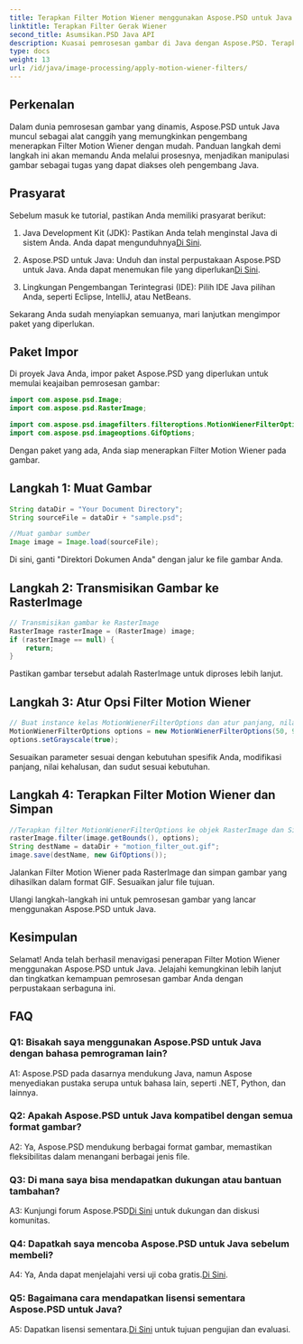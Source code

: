 ```yaml
---
title: Terapkan Filter Motion Wiener menggunakan Aspose.PSD untuk Java
linktitle: Terapkan Filter Gerak Wiener
second_title: Asumsikan.PSD Java API
description: Kuasai pemrosesan gambar di Java dengan Aspose.PSD. Terapkan Filter Motion Wiener dengan mudah menggunakan panduan langkah demi langkah kami.
type: docs
weight: 13
url: /id/java/image-processing/apply-motion-wiener-filters/
---
```

## Perkenalan

Dalam dunia pemrosesan gambar yang dinamis, Aspose.PSD untuk Java muncul sebagai alat canggih yang memungkinkan pengembang menerapkan Filter Motion Wiener dengan mudah. Panduan langkah demi langkah ini akan memandu Anda melalui prosesnya, menjadikan manipulasi gambar sebagai tugas yang dapat diakses oleh pengembang Java.

## Prasyarat

Sebelum masuk ke tutorial, pastikan Anda memiliki prasyarat berikut:

1.  Java Development Kit (JDK): Pastikan Anda telah menginstal Java di sistem Anda. Anda dapat mengunduhnya[Di Sini](https://www.oracle.com/java/technologies/javase-downloads.html).

2.  Aspose.PSD untuk Java: Unduh dan instal perpustakaan Aspose.PSD untuk Java. Anda dapat menemukan file yang diperlukan[Di Sini](https://releases.aspose.com/psd/java/).

3. Lingkungan Pengembangan Terintegrasi (IDE): Pilih IDE Java pilihan Anda, seperti Eclipse, IntelliJ, atau NetBeans.

Sekarang Anda sudah menyiapkan semuanya, mari lanjutkan mengimpor paket yang diperlukan.

## Paket Impor

Di proyek Java Anda, impor paket Aspose.PSD yang diperlukan untuk memulai keajaiban pemrosesan gambar:

```java
import com.aspose.psd.Image;
import com.aspose.psd.RasterImage;

import com.aspose.psd.imagefilters.filteroptions.MotionWienerFilterOptions;
import com.aspose.psd.imageoptions.GifOptions;
```

Dengan paket yang ada, Anda siap menerapkan Filter Motion Wiener pada gambar.

## Langkah 1: Muat Gambar

```java
String dataDir = "Your Document Directory";
String sourceFile = dataDir + "sample.psd";

//Muat gambar sumber
Image image = Image.load(sourceFile);
```

Di sini, ganti "Direktori Dokumen Anda" dengan jalur ke file gambar Anda.

## Langkah 2: Transmisikan Gambar ke RasterImage

```java
// Transmisikan gambar ke RasterImage
RasterImage rasterImage = (RasterImage) image;
if (rasterImage == null) {
    return;
}
```

Pastikan gambar tersebut adalah RasterImage untuk diproses lebih lanjut.

## Langkah 3: Atur Opsi Filter Motion Wiener

```java
// Buat instance kelas MotionWienerFilterOptions dan atur panjang, nilai halus, dan sudutnya.
MotionWienerFilterOptions options = new MotionWienerFilterOptions(50, 9, 90);
options.setGrayscale(true);
```

Sesuaikan parameter sesuai dengan kebutuhan spesifik Anda, modifikasi panjang, nilai kehalusan, dan sudut sesuai kebutuhan.

## Langkah 4: Terapkan Filter Motion Wiener dan Simpan

```java
//Terapkan filter MotionWienerFilterOptions ke objek RasterImage dan Simpan gambar yang dihasilkan
rasterImage.filter(image.getBounds(), options);
String destName = dataDir + "motion_filter_out.gif";
image.save(destName, new GifOptions());
```

Jalankan Filter Motion Wiener pada RasterImage dan simpan gambar yang dihasilkan dalam format GIF. Sesuaikan jalur file tujuan.

Ulangi langkah-langkah ini untuk pemrosesan gambar yang lancar menggunakan Aspose.PSD untuk Java.

## Kesimpulan

Selamat! Anda telah berhasil menavigasi penerapan Filter Motion Wiener menggunakan Aspose.PSD untuk Java. Jelajahi kemungkinan lebih lanjut dan tingkatkan kemampuan pemrosesan gambar Anda dengan perpustakaan serbaguna ini.

## FAQ

### Q1: Bisakah saya menggunakan Aspose.PSD untuk Java dengan bahasa pemrograman lain?

A1: Aspose.PSD pada dasarnya mendukung Java, namun Aspose menyediakan pustaka serupa untuk bahasa lain, seperti .NET, Python, dan lainnya.

### Q2: Apakah Aspose.PSD untuk Java kompatibel dengan semua format gambar?

A2: Ya, Aspose.PSD mendukung berbagai format gambar, memastikan fleksibilitas dalam menangani berbagai jenis file.

### Q3: Di mana saya bisa mendapatkan dukungan atau bantuan tambahan?

 A3: Kunjungi forum Aspose.PSD[Di Sini](https://forum.aspose.com/c/psd/34) untuk dukungan dan diskusi komunitas.

### Q4: Dapatkah saya mencoba Aspose.PSD untuk Java sebelum membeli?

 A4: Ya, Anda dapat menjelajahi versi uji coba gratis.[Di Sini](https://releases.aspose.com/).

### Q5: Bagaimana cara mendapatkan lisensi sementara Aspose.PSD untuk Java?

A5: Dapatkan lisensi sementara.[Di Sini](https://purchase.aspose.com/temporary-license/) untuk tujuan pengujian dan evaluasi.